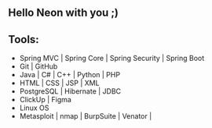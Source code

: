 ## Hello Neon with you ;)

## Tools:
- Spring MVC | Spring Core | Spring Security | Spring Boot
- Git | GitHub
- Java | C# | C++ | Python | PHP
- HTML | CSS | JSP | XML
- PostgreSQL | Hibernate | JDBC
- ClickUp | Figma
- Linux OS 
- Metasploit | nmap | BurpSuite | Venator | 
